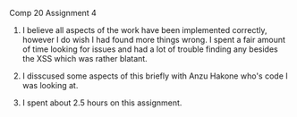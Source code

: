 Comp 20 Assignment 4

1. I believe all aspects of the work have been implemented correctly, however I do wish I had found more things wrong. I spent a fair amount of time looking for issues and had a lot of trouble finding any besides the XSS which was rather blatant.

2. I disscused some aspects of this briefly with Anzu Hakone who's code I was looking at.

3. I spent about 2.5 hours on this assignment.